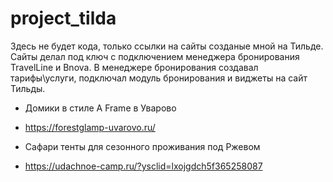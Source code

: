 # project_tilda
Здесь не будет кода, только ссылки на сайты созданые мной на Тильде. Сайты делал под ключ с подключением менеджера бронирования TravelLine и Bnova. В менеджере бронирования создавал тарифы\услуги, подключал модуль бронирования и виджеты на сайт Тильды.

- Домики в стиле A Frame в Уварово
- https://forestglamp-uvarovo.ru/

- Сафари тенты для сезонного проживания под Ржевом
- https://udachnoe-camp.ru/?ysclid=lxojgdch5f365258087
